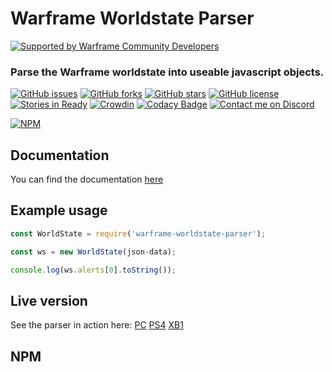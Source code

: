 # Warframe Worldstate Parser

[![Supported by Warframe Community Developers](https://warframestat.us/wfcd.png)](https://github.com/WFCD "Supported by Warframe Community Developers")

### Parse the Warframe worldstate into useable javascript objects.


[![GitHub issues](https://img.shields.io/github/issues/wfcd/warframe-worldstate-parser.svg)](https://github.com/wfcd/warframe-worldstate-parser/issues)
[![GitHub forks](https://img.shields.io/github/forks/wfcd/warframe-worldstate-parser.svg)](https://github.com/wfcd/warframe-worldstate-parser/network)
[![GitHub stars](https://img.shields.io/github/stars/wfcd/warframe-worldstate-parser.svg)](https://github.com/wfcd/warframe-worldstate-parser/stargazers)
[![GitHub license](https://img.shields.io/badge/license-MIT-blue.svg)](https://raw.githubusercontent.com/wfcd/warframe-worldstate-parser/master/LICENSE)
[![Stories in Ready](https://badge.waffle.io/wfcd/warframe-worldstate-parser.png?label=ready&title=Ready)](http://waffle.io/wfcd/warframe-worldstate-parser)
[![Crowdin](https://d322cqt584bo4o.cloudfront.net/genesis-parser/localized.svg)](https://crowdin.com/project/genesis-parser)
[![Codacy Badge](https://api.codacy.com/project/badge/Grade/f873ee96e28b4568828c297bebe053b4)](https://www.codacy.com/app/aliasfalse/warframe-worldstate-parser?utm_source=github.com&amp;utm_medium=referral&amp;utm_content=WFCD/warframe-worldstate-parser&amp;utm_campaign=Badge_Grade)
[![Contact me on Discord](https://img.shields.io/badge/discord-Tobiah%238452-7289DA.svg)](https://discord.gg/warframe "Contact me on Discord: Tobiah#8452")

[![NPM](https://nodei.co/npm/warframe-worldstate-parser.png?downloads=true&downloadRank=true&stars=true)](https://nodei.co/npm/warframe-worldstate-parser/)

## Documentation
You can find the documentation [here](https://wfcd.github.io/warframe-worldstate-parser/)

## Example usage

```javascript
const WorldState = require('warframe-worldstate-parser');

const ws = new WorldState(json-data);

console.log(ws.alerts[0].toString());
```

## Live version
See the parser in action here: [PC](https://ws.warframestat.us/pc) [PS4](https://ws.warframestat.us/ps4) [XB1](https://ws.warframestat.us/xb1)


## NPM
